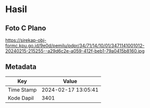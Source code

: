 # Hasil

## Foto C Plano

https://sirekap-obj-formc.kpu.go.id/9e0d/pemilu/pdpr/34/71/14/10/01/3471141001012-20240215-215255--a29d6c2e-a059-412f-beb1-79a0415b8160.jpg


## Metadata

| Key        | Value               |
| ---------- | ------------------- |
| Time Stamp | 2024-02-17 13:05:41 |
| Kode Dapil | 3401                |




